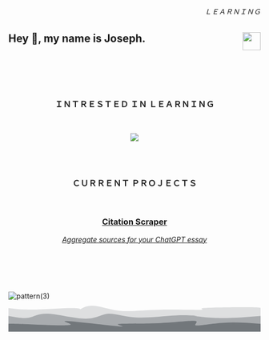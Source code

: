 
<div align="">
<h6 align="right">ＬＥＡＲＮＩＮＧ</h6>
<a href="https://skillicons.dev">
  <img height="36" align="right" src="https://skillicons.dev/icons?i=python,java,nodejs,react,nextjs,express,html,css,typescript,js" />
</a>
<h2 align="left">Hey 👋, my name is Joseph.</h2>
 <div/>

<br>
<p align="center">
  </span><br><br>
  <h3 align="center">ＩＮＴＲＥＳＴＥＤ ＩＮ ＬＥＡＲＮＩＮＧ</h3>
  <br>
  <p align="center">
      <img src="https://skillicons.dev/icons?i=go,mongodb,unity,tensorflow,kotlin,c,cs,cpp,lua,docker,php,raspberrypi,regex,blender,rust,dotnet,arduino,svelte,wasm,flutter&perline=10" />
  </p>
</p>

<p align="center">
  </span><br><br>
  <h3 align="center">ＣＵＲＲＥＮＴ ＰＲＯＪＥＣＴＳ</h3>
  <br>
  <p align="center" style="font-family: Consolas; ">
    <a href="https://github.com/joseph-gerald/citation-scraper">
      <h3 align="center">Citation Scraper</h3>
      <p align="center"><i>Aggregate sources for your ChatGPT essay</i></p>
    </a>
  </p>
</p>

<br>
<br>

<br>
<br>

![pattern(3)](https://github.com/user-attachments/assets/e7ea58f6-3de6-4a88-afb8-d0963ce77c95)
<svg width="1920" height="240" viewBox="0 0 1920 240" xmlns="http://www.w3.org/2000/svg"><path d="M 0,240 C 0,240 0,60 0,60 C 55.83080440931559,66.83149171270719 111.66160881863118,73.66298342541437 214,71 C 316.3383911813688,68.33701657458563 465.1843691347908,56.17955801104972 520,61 C 574.8156308652092,65.82044198895028 535.6009146422058,87.61878453038675 536,82 C 536.3990853577942,76.38121546961325 576.4119722963864,43.34530386740331 633,42 C 689.5880277036136,40.65469613259669 762.7511961722488,71.00000000000001 842,80 C 921.2488038277512,88.99999999999999 1006.5832430146183,76.65469613259668 1131,73 C 1255.4167569853817,69.34530386740332 1418.9158317692775,74.38121546961325 1464,73 C 1509.0841682307225,71.61878453038675 1435.7534299082715,63.82044198895027 1492,59 C 1548.2465700917285,54.17955801104973 1734.0704485976369,52.33701657458564 1827,53 C 1919.9295514023631,53.66298342541436 1919.9647757011817,56.83149171270718 1920,60 C 1920,60 1920,240 1920,240 Z" fill="#2f353d" opacity="0.15"/><path d="M 0,240 C 0,240 0,120 0,120 C 56.87911390731979,130.42458167014723 113.75822781463958,140.84916334029447 156,133 C 198.24177218536042,125.15083665970552 225.8462026487615,99.0279283089693 303,103 C 380.1537973512385,106.9720716910307 506.8569615903143,141.03912342382827 589,141 C 671.1430384096857,140.96087657617173 708.7259509899812,106.81557799571756 760,103 C 811.2740490100188,99.18442200428244 876.2392344497607,125.69856459330146 969,131 C 1061.7607655502393,136.30143540669854 1182.3171112109758,120.39016363107667 1274,116 C 1365.6828887890242,111.60983636892333 1428.4923207063364,118.74078088239183 1437,120 C 1445.5076792936636,121.25921911760817 1399.7136059636787,116.64671283935603 1418,120 C 1436.2863940363213,123.35328716064397 1518.653255438949,134.672367760184 1613,136 C 1707.346744561051,137.327632239816 1813.6733722805257,128.663816119908 1920,120 C 1920,120 1920,240 1920,240 Z" fill="#2f353d" opacity="0.3"/><path d="M 0,240 C 0,240 0,180 0,180 C 6.903883264162431,178.77970604562637 13.807766528324862,177.55941209125277 119,182 C 224.19223347167514,186.44058790874723 427.67281715086307,196.5420576806154 467,189 C 506.32718284913693,181.4579423193846 381.50096486822287,156.27235718628566 446,159 C 510.49903513177713,161.72764281371434 764.3233233762458,192.36851357424197 840,199 C 915.6766766237542,205.63148642575803 813.2057416267942,188.25358851674645 836,182 C 858.7942583732058,175.74641148325355 1006.8537101165773,180.61713235877235 1139,175 C 1271.1462898834227,169.38286764122765 1387.3794179068968,153.2778820481641 1421,158 C 1454.6205820931032,162.7221179518359 1405.6286182558356,188.2713394485712 1428,192 C 1450.3713817441644,195.7286605514288 1544.1061090697613,177.6367601575511 1638,172 C 1731.8938909302387,166.3632398424489 1825.9469454651194,173.18161992122447 1920,180 C 1920,180 1920,240 1920,240 Z" fill="#2f353d" opacity="0.44999999999999996"/></svg>
